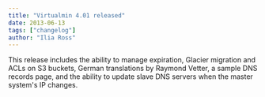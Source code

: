 ```yaml
---
title: "Virtualmin 4.01 released"
date: 2013-06-13
tags: ["changelog"]
author: "Ilia Ross"
---
```


This release includes the ability to manage expiration, Glacier migration and ACLs on S3 buckets, German translations by Raymond Vetter, a sample DNS records page, and the ability to update slave DNS servers when the master system's IP changes.

